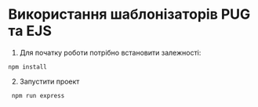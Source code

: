 # Використання шаблонізаторів PUG та EJS

1. Для початку роботи потрібно встановити залежності:
```
npm install
```
2. Запустити проект 
```
 npm run express
```
